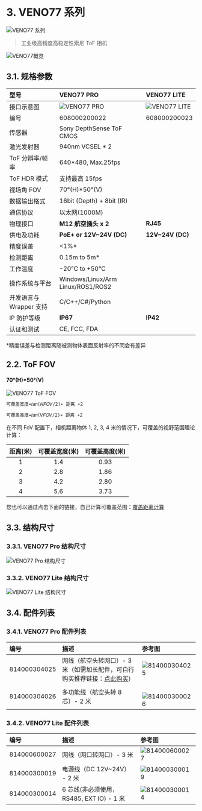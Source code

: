 # 3. VENO77 系列

![VENO77 系列](pic/VENO77.png)

> 工业级高精度高稳定性索尼 ToF 相机

![VENO77概览](pic/VENO77_OverView.png)

## 3.1. 规格参数

| 型号                    | VENO77 PRO                          | VENO77 LITE                           |
| :---------------------- | :---------------------------------- | :------------------------------------ |
| 接口示意图              | ![VENO77 PRO](pic/VENO77%20PRO.png) | ![VENO77 LITE](pic/VENO77%20LITE.png) |
| 编号                    | 608000200022                        | 608000200023                          |
| 传感器                  | Sony DepthSense ToF CMOS            |                                       |
| 激光发射器              | 940nm VCSEL \* 2                    |                                       |
| ToF 分辨率/帧率         | 640\*480, Max.25fps                 |                                       |
| ToF HDR 模式            | 支持最高 15fps                      |                                       |
| 视场角 FOV              | 70°(H)\*50°(V)                      |                                       |
| 数据输出格式            | 16bit (Depth) + 8bit (IR)           |                                       |
| 通信协议                | 以太网(1000M)                       |                                       |
| 物理接口                | **M12 航空插头 x 2**                | **RJ45**                              |
| 供电及功耗              | **PoE+ or 12V\~24V (DC)**           | **12V\~24V (DC)**                     |
| 精度误差                | <1%\*                               |                                       |
| 检测距离                | 0.15m to 5m\*                       |                                       |
| 工作温度                | -20°C to +50°C                      |                                       |
| 操作系统与平台          | Windows/Linux/Arm Linux/ROS1/ROS2   |                                       |
| 开发语言与 Wrapper 支持 | C/C++/C#/Python                     |                                       |
| IP 防护等级             | **IP67**                            | **IP42**                              |
| 认证和测试              | CE, FCC, FDA                        |                                       |

\*精度误差与检测距离随被测物体表面反射率的不同会有差异

## 2.2. ToF FOV

#### 70°(H)\*50°(V)

![VENO77 ToF FOV](pic/VENO77%20ToF%20FOV.png)

```md
可覆盖宽度=𝑡𝑎𝑛⁡(𝐻𝐹𝑂𝑉/2)∗ 距离 ∗2

可覆盖高度=𝑡𝑎𝑛⁡(𝑉𝐹𝑂𝑉/2)∗ 距离 ∗2
```

在不同 FoV 配置下，相机距离物体 1, 2, 3, 4 米的情况下，可覆盖的视野范围理论计算：

| 距离(米) | 可覆盖宽度(米) | 可覆盖高度(米) |
| :------: | :------------: | :------------: |
|    1     |      1.4       |      0.93      |
|    2     |      2.8       |      1.86      |
|    3     |      4.2       |      2.80      |
|    4     |      5.6       |      3.73      |

您也可以通过点击下面的链接，自己计算可覆盖范围：[覆盖距离计算](https://www.kdocs.cn/l/cvmbEWjsQuJx?from=docs&reqtype=kdocs&t=1672037944674)

## 3.3. 结构尺寸

### 3.3.1. VENO77 Pro 结构尺寸

![VENO77 Pro 结构尺寸](pic/VENO77PRO_Assembly%20Materials.png)

### 3.3.2. VENO77 Lite 结构尺寸

![VENO77 Lite 结构尺寸](pic/VENO77CLITE_Assembly%20Materials.png)

## 3.4. 配件列表

### 3.4.1. VENO77 Pro 配件列表

| 编号         | 描述                                                                                                                                                               | 参考图                                   |
| :----------- | :----------------------------------------------------------------------------------------------------------------------------------------------------------------- | :--------------------------------------- |
| 814000304025 | 网线（航空头转网口）- 3 米（如需加长配件，可自行购买推荐链接：[点此购买](https://detail.tmall.com/item.htm?abbucket=10&id=672591664076&ns=1&skuId=5016380930404)） | ![814000304025](pic/814000304025.png)    |
| 814000304026 | 多功能线（航空头转 8 芯）- 2 米                                                                                                                                    | 　 ![814000300026](pic/814000300026.png) |

### 3.4.2. VENO77 Lite 配件列表

| 编号         | 描述                                     | 参考图                                  |
| :----------- | :--------------------------------------- | :-------------------------------------- |
| 814000600027 | 网线（网口转网口）- 3 米                 | ![814000600027](pic/814000600027.png)   |
| 814000300019 | 电源线（DC 12V\~24V） - 2 米             | ![814000300019](pic/814000300019.png)　 |
| 814000300014 | 6 芯线(非必须使用，RS485, EXT IO) - 1 米 | ![814000300014](pic/814000300014.png)   |
